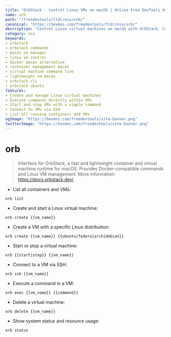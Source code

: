 ```yaml
---
title: "OrbStack - Control Linux VMs on macOS | Online Free DevTools by Hexmos"
name: orb
path: "/freedevtools/tldr/osx/orb/"
canonical: "https://hexmos.com/freedevtools/tldr/osx/orb/"
description: "Control Linux virtual machines on macOS with OrbStack. Create, manage, and execute commands in VMs directly from your terminal. Free online tool, no registration required."
category: osx
keywords:
- orbstack
- orbstack commands
- macos vm manager
- linux vm control
- docker macos alternative
- container management macos
- virtual machine command line
- lightweight vm macos
- orbstack cli
- orbstack ubuntu
features:
- Create and manage Linux virtual machines
- Execute commands directly within VMs
- Start and stop VMs with a simple command
- Connect to VMs via SSH
- List all running containers and VMs
ogImage: "https://hexmos.com/freedevtools/site-banner.png"
twitterImage: "https://hexmos.com/freedevtools/site-banner.png"
---
```


# orb

> Interface for OrbStack, a fast and lightweight container and virtual machine runtime for macOS.
> Provides Docker-compatible commands and Linux VM management.
> More information: <https://docs.orbstack.dev/>.

- List all containers and VMs:

`orb list`

- Create and start a Linux virtual machine:

`orb create {{vm_name}}`

- Create a VM with a specific Linux distribution:

`orb create {{vm_name}} {{ubuntu|fedora|arch|debian}}`

- Start or stop a virtual machine:

`orb {{start|stop}} {{vm_name}}`

- Connect to a VM via SSH:

`orb ssh {{vm_name}}`

- Execute a command in a VM:

`orb exec {{vm_name}} {{command}}`

- Delete a virtual machine:

`orb delete {{vm_name}}`

- Show system status and resource usage:

`orb status`
